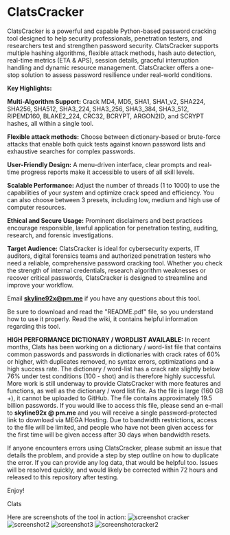 # ClatsCracker
ClatsCracker is a powerful and capable Python-based password cracking tool designed to help security professionals, penetration testers, and researchers test and strengthen password security. ClatsCracker supports multiple hashing algorithms, flexible attack methods, hash auto detection, real-time metrics (ETA & APS), session details, graceful interruption handling and dynamic resource management. ClatsCracker offers a one-stop solution to assess password resilience under real-world conditions.

**Key Highlights:**

**Multi-Algorithm Support:** Crack MD4, MD5, SHA1, SHA1_v2, SHA224, SHA256, SHA512, SHA3_224, SHA3_256, SHA3_384, SHA3_512, RIPEMD160, BLAKE2_224, CRC32, BCRYPT, ARGON2ID, and SCRYPT hashes, all within a single tool.

**Flexible attack methods:** Choose between dictionary-based or brute-force attacks that enable both quick tests against known password lists and exhaustive searches for complex passwords.

**User-Friendly Design:** A menu-driven interface, clear prompts and real-time progress reports make it accessible to users of all skill levels.

**Scalable Performance:** Adjust the number of threads (1 to 1000) to use the capabilities of your system and optimize crack speed and efficiency. You can also choose between 3 presets, including low, medium and high use of computer resources.

**Ethical and Secure Usage:** Prominent disclaimers and best practices encourage responsible, lawful application for penetration testing, auditing, research, and forensic investigations.

**Target Audience:** ClatsCracker is ideal for cybersecurity experts, IT auditors, digital forensics teams and authorized penetration testers who need a reliable, comprehensive password cracking tool. Whether you check the strength of internal credentials, research algorithm weaknesses or recover critical passwords, ClatsCracker is designed to streamline and improve your workflow. 

Email **skyline92x@pm.me** if you have any questions about this tool. 

Be sure to download and read the "README.pdf" file, so you understand how to use it properly. Read the wiki, it contains helpful information regarding this tool.

**HIGH PERFORMANCE DICTIONARY / WORDLIST AVAILABLE:** In recent months, Clats has been working on a dictionary / word-list file that contains common passwords and passwords in dictionaries with crack rates of 60% or higher, with duplicates removed, no syntax errors, optimizations and a high success rate. The dictionary / word-list has a crack rate slightly below 76% under test conditions (100 - shot) and is therefore highly successful. More work is still underway to provide ClatsCracker with more features and functions, as well as the dictionary / word list file. As the file is large (160 GB +), it cannot be uploaded to GitHub. The file contains approximately 19.5 billion passwords. If you would like to access this file, please send an e-mail to **skyline92x @ pm.me** and you will receive a single password-protected link to download via MEGA Hosting. Due to bandwidth restrictions, access to the file will be limited, and people who have not been given access for the first time will be given access after 30 days when bandwidth resets.

If anyone encounters errors using ClatsCracker, please submit an issue that details the problem, and provide a step by step outline on how to duplicate the error. If you can provide any log data, that would be helpful too. Issues will be resolved quickly, and would likely be corrected within 72 hours and released to this repository after testing.

Enjoy!

Clats

Here are screenshots of the tool in action:
![screenshot cracker](https://github.com/user-attachments/assets/ae714282-cbf4-4f7c-a965-581f6c420208)
![screenshot2](https://github.com/user-attachments/assets/2ee5eb43-bcae-4fea-a3f7-47101eb1d6c3)
![screenshot3](https://github.com/user-attachments/assets/f60ba58e-da49-4d49-80a3-50e142889b0c)
![screenshotcracker2](https://github.com/user-attachments/assets/0956ae56-8457-4b8f-ac57-59dc10f54662)
